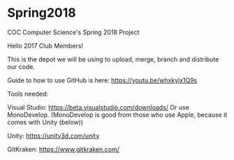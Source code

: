 # Spring2018
COC Computer Science's Spring 2018 Project

Hello 2017 Club Members!

This is the depot we will be using to upload, merge, branch and distribute our code. 

Guide to how to use GitHub is here: https://youtu.be/whxkyix1Q9s 

Tools needed:

Visual Studio: https://beta.visualstudio.com/downloads/ Or use MonoDevelop.
(MonoDevelop is good from those who use Apple, because it comes with Unity (below))

Unity: https://unity3d.com/unity 

GitKraken: https://www.gitkraken.com/